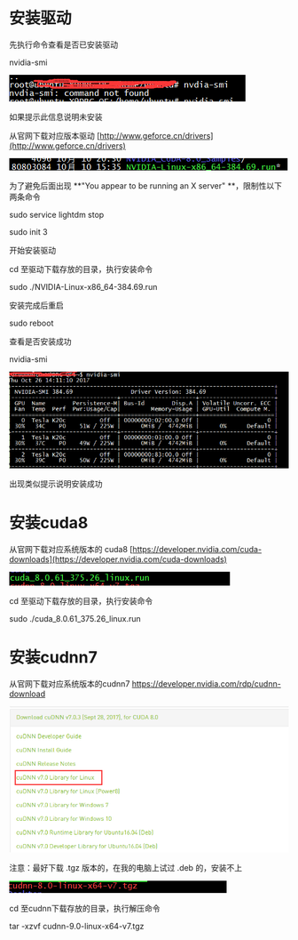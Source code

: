 # 安装驱动

先执行命令查看是否已安装驱动

nvidia-smi

![](/linuxcuda/assets/1_2.png)

如果提示此信息说明未安装

从官网下载对应版本驱动             [http://www.geforce.cn/drivers](http://www.geforce.cn/drivers)

![](/linuxcuda/assets/1_1.png)

为了避免后面出现 **"You appear to be running an X server" **，限制性以下两条命令

sudo service lightdm stop

sudo init 3

开始安装驱动

cd 至驱动下载存放的目录，执行安装命令

sudo ./NVIDIA-Linux-x86\_64-384.69.run

安装完成后重启

sudo reboot

查看是否安装成功

nvidia-smi

![](/linuxcuda/assets/1-3.png)

出现类似提示说明安装成功

# 安装cuda8

从官网下载对应系统版本的 cuda8  [https://developer.nvidia.com/cuda-downloads](https://developer.nvidia.com/cuda-downloads)

![](/linuxcuda/assets/1-4.png)

cd 至驱动下载存放的目录，执行安装命令

sudo ./cuda\_8.0.61\_375.26\_linux.run

# 安装cudnn7

从官网下载对应系统版本的cudnn7 https://developer.nvidia.com/rdp/cudnn-download

![](/linuxcuda/assets/1-5.png)

注意：最好下载 .tgz 版本的，在我的电脑上试过 .deb 的，安装不上

![](/linuxcuda/assets/1-6.png)

 cd 至cudnn下载存放的目录，执行解压命令

tar -xzvf cudnn-9.0-linux-x64-v7.tgz









